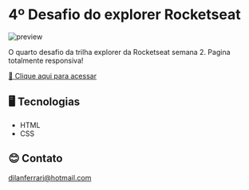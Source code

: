 # 4º Desafio do explorer Rocketseat

![preview](./images/preview.png)

O quarto desafio da trilha explorer da Rocketseat semana 2.
Pagina totalmente responsiva!

[🔗 Clique aqui para acessar](https://dilanferrari.github.io/4-desafio-rocktseat/)

## 🖥️ Tecnologias

- HTML
- CSS

## 😊 Contato

dilanferrari@hotmail.com
